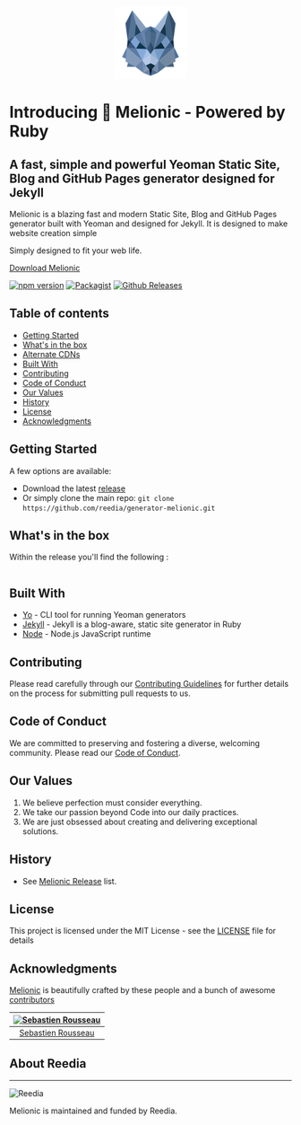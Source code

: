 <p align="center">
  <img src="images/melionic.png" alt="Melionic Logo" title="Melionic Logo">
</p>

# Introducing 🐺 Melionic - Powered by Ruby

## A fast, simple and powerful Yeoman Static Site, Blog and GitHub Pages generator designed for Jekyll

Melionic is a blazing fast and modern Static Site, Blog and GitHub Pages generator built with Yeoman and designed for Jekyll. It is designed to make website creation simple 

Simply designed to fit your web life.

<a href="https://github.com/reedia/generator-melionic/releases/latest">Download Melionic</a>

[![npm version](https://badge.fury.io/js/melionic.svg)](https://badge.fury.io/js/generator-melionic)
[![Packagist](https://img.shields.io/badge/license-MIT-blue.svg)](https://generator-melionic.github.io/license)
[![Github Releases](https://img.shields.io/github/downloads/atom/atom/latest/total.svg)](https://github.com/reedia/generator-melionic)


## Table of contents

-   [Getting Started](#getting-started)
-   [What's in the box](#whats-in-the-box)
-   [Alternate CDNs](#alternate-cdns)
-   [Built With](#built-with)
-   [Contributing](#contributing)
-   [Code of Conduct](#code-of-conduct)
-   [Our Values](#our-values)
-   [History](#history)
-   [License](#license)
-   [Acknowledgments](#acknowledgments)

## Getting Started

A few options are available:

-   Download the latest [release](https://github.com/reedia/generator-melionic/releases/latest)
-   Or simply clone the main repo: `git clone https://github.com/reedia/generator-melionic.git`

## What's in the box

Within the release you'll find the following :

```

```

## Built With
-   [Yo](https://github.com/yeoman/yo) - CLI tool for running Yeoman generators
-   [Jekyll](https://github.com/jekyll) - Jekyll is a blog-aware, static site generator in Ruby
-   [Node](https://nodejs.org) - Node.js JavaScript runtime

## Contributing

Please read carefully through our [Contributing Guidelines](https://github.com/reedia/generator-melionic/blob/master/CONTRIBUTING.md) for further details on the process for submitting pull requests to us.

## Code of Conduct
We are committed to preserving and fostering a diverse, welcoming community. Please read our [Code of Conduct](https://github.com/reedia/generator-melionic/blob/master/CODE_OF_CONDUCT.md).

## Our Values
1.  We believe perfection must consider everything.
2.  We take our passion beyond Code into our daily practices.
3.  We are just obsessed about creating and delivering exceptional solutions.

## History

*   See [Melionic Release](https://github.com/reedia/generator-melionic/releases) list.


## License

This project is licensed under the MIT License - see the [LICENSE](https://github.com/reedia/generator-melionic/blob/master/LICENSE) file for details

## Acknowledgments

[Melionic](https://melionic.io) is beautifully crafted by these people and a bunch of awesome [contributors](https://github.com/reedia/generator-melionic/graphs/contributors)

[![Sebastien Rousseau](https://avatars0.githubusercontent.com/u/1394998?s=117)](http://sebastienrousseau.com) |
|:---:
[Sebastien Rousseau](https://github.com/sebastienrousseau) |

## About Reedia
----------------

![Reedia](https://avatars0.githubusercontent.com/u/488747?s=200)

Melionic is maintained and funded by Reedia.